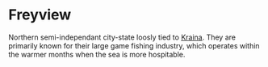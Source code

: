 # Freyview

Northern semi-independant city-state loosly tied to [Kraina](../kraina/README.md). They are primarily known for their large game fishing industry, which operates within the warmer months when the sea is more hospitable.
